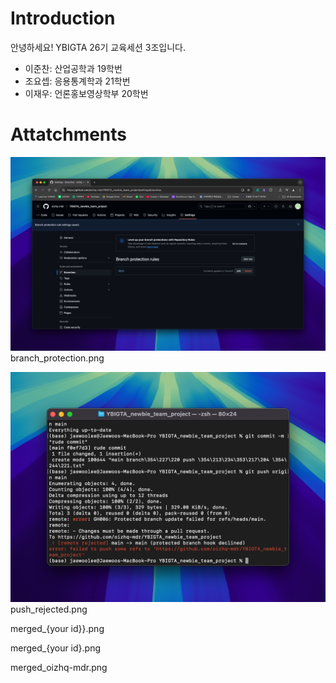 # Introduction

안녕하세요! YBIGTA 26기 교육세션 3조입니다.

- 이준찬: 산업공학과 19학번
- 조요셉: 응용통계학과 21학번
- 이재우: 언론홍보영상학부 20학번

# Attatchments

![alt text](branch_protection.png)
branch_protection.png

![alt text](push_rejected.png)
push_rejected.png

merged_{your id}}.png

merged_{your id}.png

merged_oizhq-mdr.png